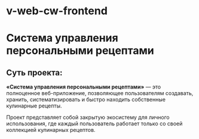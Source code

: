 # v-web-cw-frontend

# Система управления персональными рецептами

## Суть проекта:

**«Система управления персональными рецептами»** — это полноценное веб-приложение, позволяющее пользователям создавать, хранить, систематизировать и быстро находить собственные кулинарные рецепты.

Проект представляет собой закрытую экосистему для личного использования, где каждый пользователь работает только со своей коллекцией кулинарных рецептов.
